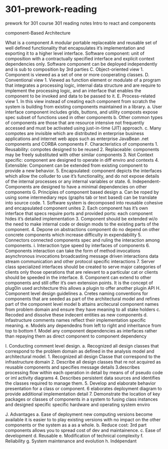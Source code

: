 # 301-prework-reading
prework for 301 course
301 reading notes Intro to react and components

component-Based Architecture

What is a component
A modular portable replaceable and reusable set of well defined functionality that encapsulates it’s implementation and exporting it to a higher level interface. 
Software component: unit of composition with a contractually specified interface and explicit context dependencies only. 
Software component can be deployed independently and is sub to composition by 3rd parties
      C. Object-oriented view
	1. Component is viewed as a set of one or more cooperating classes.
      D. Conventional view
	1. Viewed as function element or modulate of a program that integrates a processing logic, internal data structure and are require to implement the processing logic, and an interface that enables the component to be invoked and data to be passed to it. 
      E. Process-related view
	1. In this view instead of creating each component from scratch the system is building from existing components maintained in a library. 
		a. User interface component includes grids, buttons, and utility composts expose spec subset of functions used in other components
		b. Other common types of components are those that are resource intensive not frequently accessed and must be activated using just-in-time (JIT) approach. 
		c. Many compotes are invisible which are distributed in enterprise business applications and internet web apps such as enterprise JavaBean .net components and CORBA components
     F. Characteristics of components
	1. Reusability: compotes designed to be reused
	2. Replaceable: components may be freely substituted with other similar components
	3. Not Context specific: component are designed to operate in diff enviro and contexts
	4. Extensible: Component can be extended from existing component to provide a new behavior. 
	5. Encapsulated: component depicts the interfaces which allow the colluder to use it’s functionality, and do not expose details of the internal processes or any internal variables or state. 
	6. Independent- Components are designed to have a minimal dependencies on other components
     G. Principles of component based design
	a. Can be roped by using some intermediary reps (graphs tab or text based) can be translate into source code. 
		1. Software system is decomposed into reusable cohesive and encapsulated component unites
		2. Each component has it’s own interface that specs require ports and provided ports: each component hides it’s detailed implementation
		3. Component should be extended wi/o the need to make internal code or design mods to the existing parts of the component. 
		4. Depone on abstractions component do no depend on other concrete components which increase difficulty in expendability
		5. Connectors connected components spec and ruling the interaction among components.
			i. Interaction type speed by interfaces of components
		6. Components interaction can take the form of method invocations asynchronous invocations broadcasting message driven interactions data stream communication and other protocol specific interactions
		7. Server class specialized interfaces should be created to serve major categories of clients only those operations that are relevant to a particular cat or clients should be speeded in the interface. 
		8. Component can extend to other components and still offer it’s own extension points. It is the concept of plug0in used architecture this allows a plugin to offer another plugin API
      H. Component level design guidelines 
	a. Cretes naming conventions for components that are seeded as part of the architectural model and refines part of the component level model
	b attains arcitecural component names from problem domain and ensure they have meaning to all stake holders
	c. Recoded and dissolve these indecent entities as new components
	d. Infastructure comments names reflect their implementation specific meaning. 
	e. Models any dependedns from left to right and inheritance from top to bottom 
	f. Model any component dependencies as interfaces rather than repaying them as direct component to component dependency

  I. Conducting comment level design. 
	a. Recognized all design classes that correspond to the problem domain as defined in the analysis model and architectural model. 
		1. Recognized all design Classe that correspond to the infrastructure domain
		2. Describe all design classes that re not acquired as reusable components and specifies message details
		3.describes processing flow within each operation in detail by means of  of pseudo code or iml activity diagrams
		4. Describes persistent data sources and identifies the classes required to manage them. 
		5. Develop and elaborate behavior presentation for a class or component.
		6 elaborates deployment diagram to provide additional implementation detail 
		7. Demonstrate the location of key packages or classes of components in a system to fusing class instances and designed specific specific hardware and operating system enviro

  J. Advantages
	a. Ease of deployment new computing versions become available it is easier to to play existing versions with no impact on the other components or the system as a as a whole. 
	b. Reduce cost: 3rd part components allows you to spread cost of dev and maintainence.
	c. Ease of development
	d. Reusable
	e. Modification of technical complexity
	f. Reliability 
	g. System maintenance and evolution 
	h. Indépendant 
	
